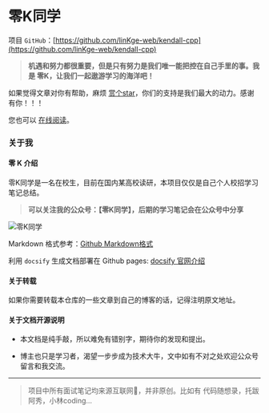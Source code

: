 # 零K同学


项目 `GitHub`：[https://github.com/linKge-web/kendall-cpp](https://github.com/linKge-web/kendall-cpp)

  > **机遇和努力都很重要，但是只有努力是我们唯一能把控在自己手里的事。我是 零K，让我们一起遨游学习的海洋吧！**

如果觉得文章对你有帮助，麻烦 [赏个star](https://github.com/linKge-web/kendall-cpp)，你们的支持是我们最大的动力。感谢有你！！！
  
您也可以 [在线阅读](https://kendall-cpp.github.io/kendall-cpp/#/)。
   

### 关于我

#### 零 K 介绍

零K同学是一名在校生，目前在国内某高校读研，本项目仅仅是自己个人校招学习笔记总结。

> **可以关注我的公众号：【零K同学】，后期的学习笔记会在公众号中分享**   

![零K同学](https://cdn.jsdelivr.net/gh/kendall-cpp/blogPic@main/blog-img-02/公众号二维码.leozf4yvy34.jpg)


Markdown 格式参考：[Github Markdown格式](https://guides.github.com/features/mastering-markdown/)

利用 `docsify` 生成文档部署在 Github pages: [docsify 官网介绍](https://docsify.js.org/#/)

#### 关于转载

如果你需要转载本仓库的一些文章到自己的博客的话，记得注明原文地址。

#### 关于文档开源说明

- 本文档是纯手敲，所以难免有错别字，期待你的发现和提出。

- 博主也只是学习者，渴望一步步成为技术大牛，文中如有不对之处欢迎公众号留言和我交流。

-----

> 项目中所有面试笔记均来源互联网📱，并非原创。比如有 代码随想录，托跋阿秀，小林coding...


